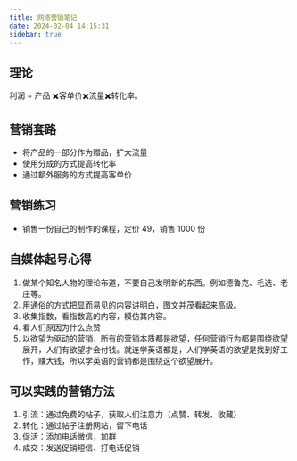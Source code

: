 ```yaml
---
title: 网络营销笔记
date: 2024-02-04 14:15:31
sidebar: true
---
```


## 理论

利润 = 产品 ✖️客单价✖️流量✖️转化率。

## 营销套路

- 将产品的一部分作为赠品，扩大流量
- 使用分成的方式提高转化率
- 通过额外服务的方式提高客单价

## 营销练习

- 销售一份自己的制作的课程，定价 49，销售 1000 份

## 自媒体起号心得

1. 做某个知名人物的理论布道，不要自己发明新的东西。例如德鲁克、毛选、老庄等。
2. 用通俗的方式把显而易见的内容讲明白，图文并茂看起来高级。
3. 收集指数，看指数高的内容，模仿其内容。
4. 看人们原因为什么点赞
5. 以欲望为驱动的营销，所有的营销本质都是欲望，任何营销行为都是围绕欲望展开，人们有欲望才会付钱。就连学英语都是，人们学英语的欲望是找到好工作，赚大钱，所以学英语的营销都是围绕这个欲望展开。

## 可以实践的营销方法

1. 引流：通过免费的帖子，获取人们注意力（点赞、转发、收藏）
2. 转化：通过帖子注册网站，留下电话
3. 促活：添加电话微信，加群
4. 成交：发送促销短信、打电话促销